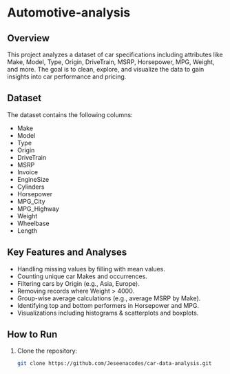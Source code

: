 # Automotive-analysis

## Overview
This project analyzes a dataset of car specifications including attributes like Make, Model, Type, Origin, DriveTrain, MSRP, Horsepower, MPG, Weight, and more. The goal is to clean, explore, and visualize the data to gain insights into car performance and pricing.

## Dataset
The dataset contains the following columns:
- Make
- Model
- Type
- Origin
- DriveTrain
- MSRP
- Invoice
- EngineSize
- Cylinders
- Horsepower
- MPG_City
- MPG_Highway
- Weight
- Wheelbase
- Length

## Key Features and Analyses
- Handling missing values by filling with mean values.
- Counting unique car Makes and occurrences.
- Filtering cars by Origin (e.g., Asia, Europe).
- Removing records where Weight > 4000.
- Group-wise average calculations (e.g., average MSRP by Make).
- Identifying top and bottom performers in Horsepower and MPG.
- Visualizations including histograms & scatterplots and boxplots.

## How to Run
1. Clone the repository:
   ```bash
   git clone https://github.com/Jeseenacodes/car-data-analysis.git
